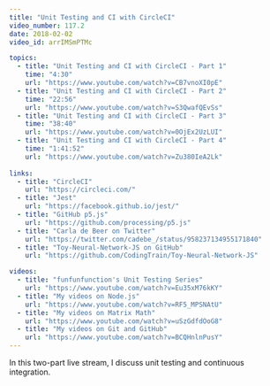 ```yaml
---
title: "Unit Testing and CI with CircleCI"
video_number: 117.2
date: 2018-02-02
video_id: arrIMSmPTMc

topics:
  - title: "Unit Testing and CI with CircleCI - Part 1"
    time: "4:30"
    url: "https://www.youtube.com/watch?v=CB7vnoXI0pE"
  - title: "Unit Testing and CI with CircleCI - Part 2"
    time: "22:56"
    url: "https://www.youtube.com/watch?v=S3QwafQEvSs"
  - title: "Unit Testing and CI with CircleCI - Part 3"
    time: "38:40"
    url: "https://www.youtube.com/watch?v=0OjEx2UzLUI"
  - title: "Unit Testing and CI with CircleCI - Part 4"
    time: "1:41:52"
    url: "https://www.youtube.com/watch?v=Zu380IeA2Lk"
 
links:
  - title: "CircleCI"
    url: "https://circleci.com/"
  - title: "Jest"
    url: "https://facebook.github.io/jest/"
  - title: "GitHub p5.js"
    url: "https://github.com/processing/p5.js"
  - title: "Carla de Beer on Twitter"
    url: "https://twitter.com/cadebe_/status/958237134955171840"
  - title: "Toy-Neural-Network-JS on GitHub"
    url: "https://github.com/CodingTrain/Toy-Neural-Network-JS"

videos:
  - title: "funfunfunction's Unit Testing Series"
    url: "https://www.youtube.com/watch?v=Eu35xM76kKY"
  - title: "My videos on Node.js"
    url: "https://www.youtube.com/watch?v=RF5_MPSNAtU"
  - title: "My videos on Matrix Math"
    url: "https://www.youtube.com/watch?v=uSzGdfdOoG8"
  - title: "My videos on Git and GitHub"
    url: "https://www.youtube.com/watch?v=BCQHnlnPusY"
---
```


In this two-part live stream, I discuss unit testing and continuous integration. 
